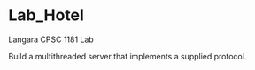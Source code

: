 # Lab_Hotel
Langara CPSC 1181 Lab

Build a multithreaded server that implements a supplied protocol.
